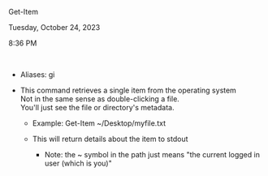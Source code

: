 Get-Item

Tuesday, October 24, 2023

8:36 PM

 

-   Aliases: gi

-   This command retrieves a single item from the operating system\
    Not in the same sense as double-clicking a file.\
    You\'ll just see the file or directory\'s metadata.

    -   Example: Get-Item \~/Desktop/myfile.txt

    -   This will return details about the item to stdout

        -   Note: the \~ symbol in the path just means \"the current logged in user (which is you)\"
